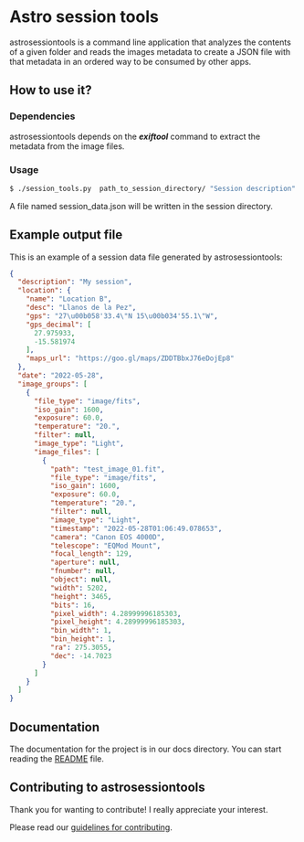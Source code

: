 # Astro session tools

astrosessiontools is a command line application that analyzes the contents of a
given folder and reads the images metadata to create a JSON
file with that metadata in an ordered way to be consumed by other apps.

## How to use it?

### Dependencies

astrosessiontools depends on the ***exiftool*** command to extract the metadata from
the image files.

### Usage

```bash
$ ./session_tools.py  path_to_session_directory/ "Session description" "Session location"
```

A file named session_data.json will be written in the session directory.


## Example output file

This is an example of a session data file generated by astrosessiontools:

```json
{
  "description": "My session",
  "location": {
    "name": "Location B",
    "desc": "Llanos de la Pez",
    "gps": "27\u00b058'33.4\"N 15\u00b034'55.1\"W",
    "gps_decimal": [
      27.975933,
      -15.581974
    ],
    "maps_url": "https://goo.gl/maps/ZDDTBbxJ76eDojEp8"
  },
  "date": "2022-05-28",
  "image_groups": [
    {
      "file_type": "image/fits",
      "iso_gain": 1600,
      "exposure": 60.0,
      "temperature": "20.",
      "filter": null,
      "image_type": "Light",
      "image_files": [
        {
          "path": "test_image_01.fit",
          "file_type": "image/fits",
          "iso_gain": 1600,
          "exposure": 60.0,
          "temperature": "20.",
          "filter": null,
          "image_type": "Light",
          "timestamp": "2022-05-28T01:06:49.078653",
          "camera": "Canon EOS 4000D",
          "telescope": "EQMod Mount",
          "focal_length": 129,
          "aperture": null,
          "fnumber": null,
          "object": null,
          "width": 5202,
          "height": 3465,
          "bits": 16,
          "pixel_width": 4.28999996185303,
          "pixel_height": 4.28999996185303,
          "bin_width": 1,
          "bin_height": 1,
          "ra": 275.3055,
          "dec": -14.7023
        }
      ]
    }
  ]
}
```

## Documentation

The documentation for the project is in our docs directory. You can start reading the [README](docs/README.md) file.

## Contributing to astrosessiontools

Thank you for wanting to contribute! I really appreciate your interest.

Please read our [guidelines for contributing](docs/contributing.md).